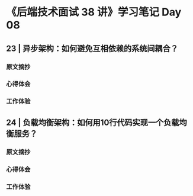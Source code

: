 # 《后端技术面试 38 讲》学习笔记 Day 08

## 23 | 异步架构：如何避免互相依赖的系统间耦合？

### 原文摘抄

### 心得体会


### 工作体验

## 24 | 负载均衡架构：如何用10行代码实现一个负载均衡服务？

### 原文摘抄

### 心得体会


### 工作体验
